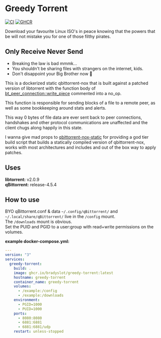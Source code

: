# Greedy Torrent

[![CI](https://github.com/bradyslot/greedy-torrent/actions/workflows/ci.yml/badge.svg)](https://github.com/bradyslot/greedy-torrent/actions)
[![GHCR](https://img.shields.io/badge/latest-blue?style=flat&logo=docker&logoColor=ffffff&label=greedy-torrent&labelColor=555555&color=0366d6)](https://ghcr.io/bradyslot/greedy-torrent)

Download your favourite Linux ISO's in peace knowing that the powers that be
will not mistake you for one of those filthy pirates.  

## Only Receive Never Send

- Breaking the law is bad mmmk...
- You shouldn't be sharing files with strangers on the internet, kids.
- Don't disappoint your Big Brother now :eyes:

This is a dockerized static qbittorrent-nox that is built against a patched
version of libtorrent with the function body of [bt_peer_connection::write_piece](https://github.com/arvidn/libtorrent/blob/RC_2_0/src/bt_peer_connection.cpp#L2632)
commented into a no_op.  

This function is responsible for sending blocks of a file to a remote peer, as 
well as some bookkeeping around stats and alerts.  

This way 0 bytes of file data are ever sent back to peer connections, handshakes
and other protocol communications are unaffected and the client chugs along
happily in this state.  

I wanna give mad props to [qbittorrent-nox-static](https://github.com/userdocs/qbittorrent-nox-static)
for providing a god tier build script that builds a statically compiled version
of qbittorrent-nox, works with most architectures and includes and out of the
box way to apply patches.  

## Uses

**libtorrent:** v2.0.9  
**qBittorrent:** release-4.5.4  

## How to use

BYO qBittorrent.conf & data
`~/.config/qBittorrent/` and `~/.local/share/qBittorrent/` live in the `/config`
mount.  
The `/downloads` mount is obvious.  
Set the PUID and PGID to a user:group with read+write permissions on the volumes.  

**example docker-compose.yml:**  
```yaml
---
version: "3"
services:
  greedy-torrent:
    build: .
    image: ghcr.io/bradyslot/greedy-torrent:latest
    hostname: greedy-torrent
    container_name: greedy-torrent
    volumes:
      - /example:/config
      - /example:/downloads
    environment:
      - PGID=1000
      - PUID=1000
    ports:
      - 8080:8080
      - 6881:6881
      - 6881:6881/udp
    restart: unless-stopped
```
